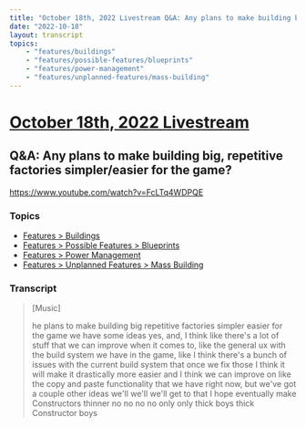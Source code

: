 ```yaml
---
title: "October 18th, 2022 Livestream Q&A: Any plans to make building big, repetitive factories simpler/easier for the game?"
date: "2022-10-18"
layout: transcript
topics:
    - "features/buildings"
    - "features/possible-features/blueprints"
    - "features/power-management"
    - "features/unplanned-features/mass-building"
---
```

# [October 18th, 2022 Livestream](../2022-10-18.md)
## Q&A: Any plans to make building big, repetitive factories simpler/easier for the game?
https://www.youtube.com/watch?v=FcLTq4WDPQE

### Topics
* [Features > Buildings](../topics/features/buildings.md)
* [Features > Possible Features > Blueprints](../topics/features/possible-features/blueprints.md)
* [Features > Power Management](../topics/features/power-management.md)
* [Features > Unplanned Features > Mass Building](../topics/features/unplanned-features/mass-building.md)

### Transcript

> [Music]
>
> he plans to make building big repetitive factories simpler easier for the game we have some ideas yes, and, I think like there's a lot of stuff that we can improve when it comes to, like the general ux with the build system we have in the game, like I think there's a bunch of issues with the current build system that once we fix those I think it will make it drastically more easier and I think we can improve on like the copy and paste functionality that we have right now, but we've got a couple other ideas we'll we'll we'll get to that I hope eventually make Constructors thinner no no no no only only thick boys thick Constructor boys
